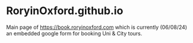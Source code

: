 # RoryinOxford.github.io
Main page of https://book.roryinoxford.com which is currently (06/08/24) an embedded google form for booking Uni & City tours.
